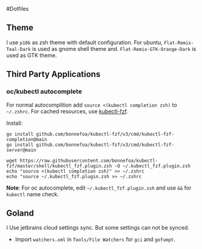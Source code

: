 #Dotfiles


## Theme
I use `p10k` as zsh theme with default configuration.
For ubuntu, `Flat-Remix-Teal-Dark` is used as gnome shell theme and. `Flat-Remix-GTK-Orange-Dark` is used as GTK theme.

## Third Party Applications
### oc/kubectl autocomplete
For normal autocomplition add `source <(kubectl completion zsh)` to `~/.zshrc`. For cached resources, use [kubectl-fzf](https://github.com/bonnefoa/kubectl-fzf).

Install: 
```
go install github.com/bonnefoa/kubectl-fzf/v3/cmd/kubectl-fzf-completion@main
go install github.com/bonnefoa/kubectl-fzf/v3/cmd/kubectl-fzf-server@main

wget https://raw.githubusercontent.com/bonnefoa/kubectl-fzf/master/shell/kubectl_fzf.plugin.zsh -O ~/.kubectl_fzf.plugin.zsh
echo "source <(kubectl completion zsh)" >> ~/.zshrc
echo "source ~/.kubectl_fzf.plugin.zsh >> ~/.zshrc
```
**Note**: For oc autocomplete, edit `~/.kubectl_fzf.plugin.zsh` and use `&&` for `kubectl` name check.

## Goland
I Use jetbrains cloud settings sync. But some settings can not be synced.

- Import `watchers.xml` in `Tools/File Watchers` for `gci` and `gofumpt`.
